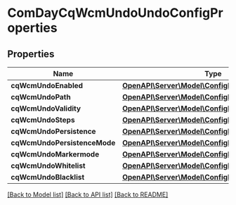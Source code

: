 # ComDayCqWcmUndoUndoConfigProperties

## Properties
Name | Type | Description | Notes
------------ | ------------- | ------------- | -------------
**cqWcmUndoEnabled** | [**OpenAPI\Server\Model\ConfigNodePropertyBoolean**](ConfigNodePropertyBoolean.md) |  | [optional] 
**cqWcmUndoPath** | [**OpenAPI\Server\Model\ConfigNodePropertyString**](ConfigNodePropertyString.md) |  | [optional] 
**cqWcmUndoValidity** | [**OpenAPI\Server\Model\ConfigNodePropertyInteger**](ConfigNodePropertyInteger.md) |  | [optional] 
**cqWcmUndoSteps** | [**OpenAPI\Server\Model\ConfigNodePropertyInteger**](ConfigNodePropertyInteger.md) |  | [optional] 
**cqWcmUndoPersistence** | [**OpenAPI\Server\Model\ConfigNodePropertyString**](ConfigNodePropertyString.md) |  | [optional] 
**cqWcmUndoPersistenceMode** | [**OpenAPI\Server\Model\ConfigNodePropertyBoolean**](ConfigNodePropertyBoolean.md) |  | [optional] 
**cqWcmUndoMarkermode** | [**OpenAPI\Server\Model\ConfigNodePropertyString**](ConfigNodePropertyString.md) |  | [optional] 
**cqWcmUndoWhitelist** | [**OpenAPI\Server\Model\ConfigNodePropertyArray**](ConfigNodePropertyArray.md) |  | [optional] 
**cqWcmUndoBlacklist** | [**OpenAPI\Server\Model\ConfigNodePropertyArray**](ConfigNodePropertyArray.md) |  | [optional] 

[[Back to Model list]](../README.md#documentation-for-models) [[Back to API list]](../README.md#documentation-for-api-endpoints) [[Back to README]](../README.md)


